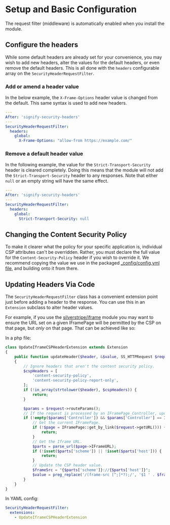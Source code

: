# Setup and Basic Configuration

The request filter (middleware) is automatically enabled when you install the module.

## Configure the headers

While some default headers are already set for your convenience, you may wish to add new headers, alter the values for the default headers, or even remove the default headers. This is all done with the `headers` configurable array on the `SecurityHeaderRequestFilter`.

### Add or amend a header value

In the below example, the `X-Frame-Options` header value is changed from the default. This same syntax is used to add new headers.

```yml
---
After: 'signify-security-headers'
---
SecurityHeaderRequestFilter:
  headers:
    global:
      X-Frame-Options: "allow-from https://example.com/"
```

### Remove a default header value

In the following example, the value for the `Strict-Transport-Security` header is cleared completely. Doing this means that the module will not add the `Strict-Transport-Security` header to any responses.
Note that either `null` or an empty string will have the same effect.

```yml
---
After: 'signify-security-headers'
---
SecurityHeaderRequestFilter:
  headers:
    global:
      Strict-Transport-Security: null
```

## Changing the Content Security Policy

To make it clearer what the policy for your specific application is, individual CSP attributes can't be overridden. Rather, you must declare the full value for the `Content-Security-Policy` header if you wish to override it.
We recommend copying the value we use in the packaged [_config/config.yml file](../../_config/config.yml), and building onto it from there.

## Updating Headers Via Code

The `SecurityHeaderRequestFilter` class has a convenient extension point just before adding a header to the response. You can use this in an `Extension` subclass to alter header values.

For example, if you use the [silverstripe/iframe](https://github.com/silverstripe/silverstripe-iframe) module you may want to ensure the URL set on a given IFramePage will be permitted by the CSP on that page, but _only_ on that page. That can be achieved like so:

In a php file:
```PHP
class UpdateIframeCSPHeaderExtension extends Extension
{
    public function updateHeader($header, &$value, SS_HTTPRequest $request)
    {
        // Ignore headers that aren't the content security policy.
        $cspHeaders = [
            'content-security-policy',
            'content-security-policy-report-only',
        ];
        if (!in_array(strtolower($header), $cspHeaders)) {
            return;
        }

        $params = $request->routeParams();
        // If the request is processed by an IFramePage_Controller, update the CSP.
        if (!empty($params['Controller']) && $params['Controller'] == IFramePage_Controller::class) {
            // Get the current IFramePage.
            if (!$page = IFramePage::get_by_link($request->getURL())) {
                return;
            }
            // Get the Iframe URL.
            $parts = parse_url($page->IFrameURL);
            if (!isset($parts['scheme']) || !isset($parts['host'])) {
                return;
            }
            // Update the CSP header value.
            $frameSrc = "{$parts['scheme']}://{$parts['host']}";
            $value = preg_replace('/(frame-src [^;]*?);/', '$1 ' . $frameSrc . ';', $value);
        }
    }
}
```
In YAML config:
```YAML
SecurityHeaderRequestFilter:
  extensions:
    - UpdateIframeCSPHeaderExtension
```

